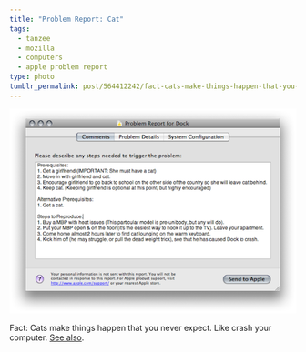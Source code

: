 ```yaml
---
title: "Problem Report: Cat"
tags:
  - tanzee
  - mozilla
  - computers
  - apple problem report
type: photo
tumblr_permalink: post/564412242/fact-cats-make-things-happen-that-you-never
---
```


[![](/img/posts/problem-report-cat.png)](/img/posts/originals/problem-report-cat.png)

Fact: Cats make things happen that you never expect. Like crash your computer. [See also](http://twitter.com/zpao/status/10605017612).
